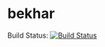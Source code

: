 # bekhar
Build Status: 
[![Build Status](https://dev.azure.com/mhaghighat20/AgileF97/_apis/build/status/mhaghighat20.bekhar?branchName=master)](https://dev.azure.com/mhaghighat20/AgileF97/_build/latest?definitionId=3&branchName=master)
